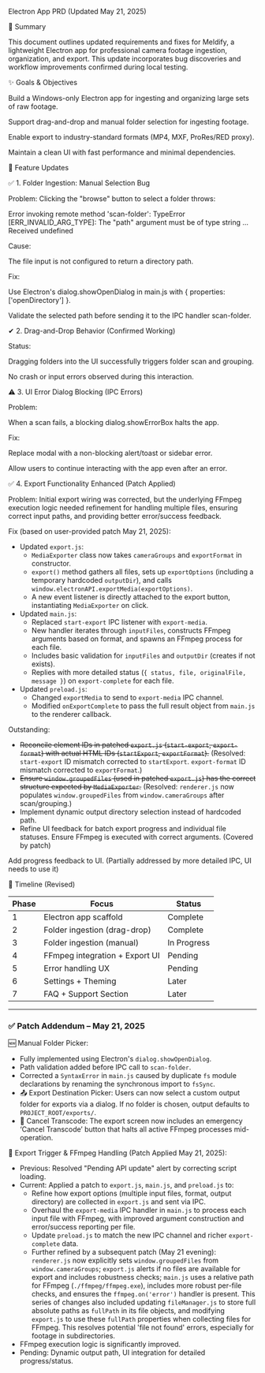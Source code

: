 Electron App PRD (Updated May 21, 2025)

📄 Summary

This document outlines updated requirements and fixes for Meldify, a lightweight Electron app for professional camera footage ingestion, organization, and export. This update incorporates bug discoveries and workflow improvements confirmed during local testing.

✨ Goals & Objectives

Build a Windows-only Electron app for ingesting and organizing large sets of raw footage.

Support drag-and-drop and manual folder selection for ingesting footage.

Enable export to industry-standard formats (MP4, MXF, ProRes/RED proxy).

Maintain a clean UI with fast performance and minimal dependencies.

💪 Feature Updates

✅ 1. Folder Ingestion: Manual Selection Bug

Problem:
Clicking the "browse" button to select a folder throws:

Error invoking remote method 'scan-folder': TypeError [ERR_INVALID_ARG_TYPE]: The "path" argument must be of type string ... Received undefined

Cause:

The file input is not configured to return a directory path.

Fix:

Use Electron's dialog.showOpenDialog in main.js with { properties: ['openDirectory'] }.

Validate the selected path before sending it to the IPC handler scan-folder.

✔ 2. Drag-and-Drop Behavior (Confirmed Working)

Status:

Dragging folders into the UI successfully triggers folder scan and grouping.

No crash or input errors observed during this interaction.

⚠ 3. UI Error Dialog Blocking (IPC Errors)

Problem:

When a scan fails, a blocking dialog.showErrorBox halts the app.

Fix:

Replace modal with a non-blocking alert/toast or sidebar error.

Allow users to continue interacting with the app even after an error.

✅ 4. Export Functionality Enhanced (Patch Applied)

Problem:
Initial export wiring was corrected, but the underlying FFmpeg execution logic needed refinement for handling multiple files, ensuring correct input paths, and providing better error/success feedback.

Fix (based on user-provided patch May 21, 2025):
- Updated `export.js`:
    - `MediaExporter` class now takes `cameraGroups` and `exportFormat` in constructor.
    - `export()` method gathers all files, sets up `exportOptions` (including a temporary hardcoded `outputDir`), and calls `window.electronAPI.exportMedia(exportOptions)`.
    - A new event listener is directly attached to the export button, instantiating `MediaExporter` on click.
- Updated `main.js`:
    - Replaced `start-export` IPC listener with `export-media`.
    - New handler iterates through `inputFiles`, constructs FFmpeg arguments based on format, and spawns an FFmpeg process for each file.
    - Includes basic validation for `inputFiles` and `outputDir` (creates if not exists).
    - Replies with more detailed status (`{ status, file, originalFile, message }`) on `export-complete` for each file.
- Updated `preload.js`:
    - Changed `exportMedia` to send to `export-media` IPC channel.
    - Modified `onExportComplete` to pass the full result object from `main.js` to the renderer callback.

Outstanding:
- ~~Reconcile element IDs in patched `export.js` (`start-export`, `export-format`) with actual HTML IDs (`startExport`, `exportFormat`).~~ (Resolved: `start-export` ID mismatch corrected to `startExport`. `export-format` ID mismatch corrected to `exportFormat`.)
- ~~Ensure `window.groupedFiles` (used in patched `export.js`) has the correct structure expected by `MediaExporter`.~~ (Resolved: `renderer.js` now populates `window.groupedFiles` from `window.cameraGroups` after scan/grouping.)
- Implement dynamic output directory selection instead of hardcoded path.
- Refine UI feedback for batch export progress and individual file statuses.
Ensure FFmpeg is executed with correct arguments. (Covered by patch)

Add progress feedback to UI. (Partially addressed by more detailed IPC, UI needs to use it)

📅 Timeline (Revised)

Phase | Focus | Status
------|-------|-------
1 | Electron app scaffold | Complete
2 | Folder ingestion (drag-drop) | Complete
3 | Folder ingestion (manual) | In Progress
4 | FFmpeg integration + Export UI | Pending
5 | Error handling UX | Pending
6 | Settings + Theming | Later
7 | FAQ + Support Section | Later

---

### ✅ Patch Addendum – May 21, 2025

🆕 Manual Folder Picker:
- Fully implemented using Electron's `dialog.showOpenDialog`.
- Path validation added before IPC call to `scan-folder`.
- Corrected a `SyntaxError` in `main.js` caused by duplicate `fs` module declarations by renaming the synchronous import to `fsSync`.
- 📤 Export Destination Picker: Users can now select a custom output folder for exports via a dialog. If no folder is chosen, output defaults to `PROJECT_ROOT/exports/`.
- 🛑 Cancel Transcode: The export screen now includes an emergency ‘Cancel Transcode’ button that halts all active FFmpeg processes mid-operation.

🚀 Export Trigger & FFmpeg Handling (Patch Applied May 21, 2025):
- Previous: Resolved "Pending API update" alert by correcting script loading.
- Current: Applied a patch to `export.js`, `main.js`, and `preload.js` to:
    - Refine how export options (multiple input files, format, output directory) are collected in `export.js` and sent via IPC.
    - Overhaul the `export-media` IPC handler in `main.js` to process each input file with FFmpeg, with improved argument construction and error/success reporting per file.
    - Update `preload.js` to match the new IPC channel and richer `export-complete` data.
    - Further refined by a subsequent patch (May 21 evening): `renderer.js` now explicitly sets `window.groupedFiles` from `window.cameraGroups`; `export.js` alerts if no files are available for export and includes robustness checks; `main.js` uses a relative path for FFmpeg (`./ffmpeg/ffmpeg.exe`), includes more robust per-file checks, and ensures the `ffmpeg.on('error')` handler is present. This series of changes also included updating `fileManager.js` to store full absolute paths as `fullPath` in its file objects, and modifying `export.js` to use these `fullPath` properties when collecting files for FFmpeg. This resolves potential 'file not found' errors, especially for footage in subdirectories.
- FFmpeg execution logic is significantly improved.
- Pending: Dynamic output path, UI integration for detailed progress/status.
